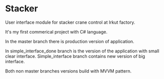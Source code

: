 # Stacker
User interface module for stacker crane control at Irkut factory.

It's my first commerical project with C# language.

In the master branch there is production version of application.

In simple_interface_done branch is the version of the application with small clear interface.
Simple_interface branch contains new version of big interface.

Both non master branches versions build with MVVM pattern.
